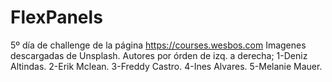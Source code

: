 # FlexPanels
5º día de challenge de la página https://courses.wesbos.com
Imagenes descargadas de Unsplash. 
Autores por órden de izq. a derecha;
1-Deniz Altindas.
2-Erik Mclean.
3-Freddy Castro.
4-Ines Alvares.
5-Melanie Mauer.
